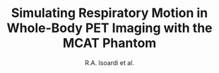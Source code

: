 ---
author: R.A. Isoardi et al.
title: Simulating Respiratory Motion in Whole-Body PET Imaging with the MCAT Phantom
year: 2002
type: inproceedings
booktitle: IEEE Nuclear Science Symposium and Medical Imaging Conference
---